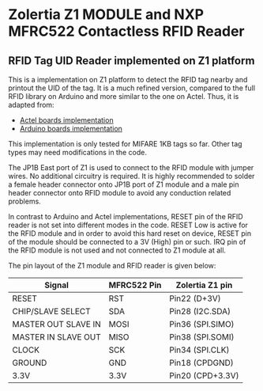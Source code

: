 
# Zolertia Z1 MODULE and NXP MFRC522 Contactless RFID Reader

## RFID Tag UID Reader implemented on Z1 platform

This is a implementation on Z1 platform to detect the RFID tag nearby and printout the UID of the tag. It is a much refined version, compared to the full RFID library on Arduino and more similar to the one on Actel. Thus, it is adapted from:


- [Actel boards implementation](https://github.com/knksmith57/eecs373-actel-mfrc522-spi)
- [Arduino boards implementation](https://github.com/miguelbalboa/rfid)


This implementation is only tested for MIFARE 1KB tags so far. Other tag types may need modifications in the code.


The JP1B East port of Z1 is used to connect to the RFID module with jumper wires. No additional circuitry is required. It is highly recommended to solder a female header connector onto JP1B port of Z1 module and a male pin header connector onto RFID module to avoid any conduction related problems.


In contrast to Arduino and Actel implementations, RESET pin of the RFID reader is not set into different modes in the code. RESET Low is active for the RFID module and in order to avoid this hard reset on device, RESET pin of the module should be connected to a 3V (High) pin or such. IRQ pin of the RFID module is not used and not connected to Z1 module at all.


The pin layout of the Z1 module and RFID reader is given below:

| Signal              	| MFRC522 Pin 	| Zolertia Z1 pin  	|
|---------------------	|-------------	|------------------	|
| RESET               	| RST         	| Pin22 (D+3V)     	|
| CHIP/SLAVE SELECT   	| SDA         	| Pin28 (I2C.SDA)  	|
| MASTER OUT SLAVE IN 	| MOSI        	| Pin36 (SPI.SIMO) 	|
| MASTER IN SLAVE OUT 	| MISO        	| Pin38 (SPI.SOMI) 	|
| CLOCK               	| SCK         	| Pin34 (SPI.CLK)  	|
| GROUND              	| GND         	| Pin18 (CPDGND)   	|
| 3.3V                	| 3.3V        	| Pin20 (CPD+3.3V) 	|
